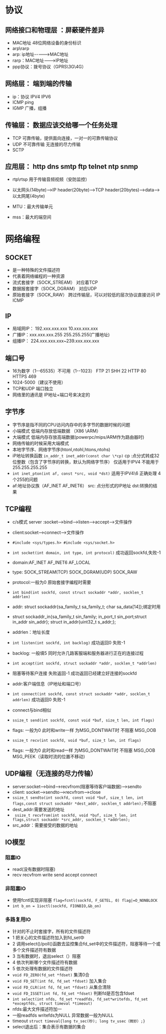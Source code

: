 # 协议
## 网络接口和物理层  ：屏蔽硬件差异
- MAC地址 48位网络设备的身份标识
- arp\rarp 
- arp: ip地址----->MAC地址
- rarp：MAC地址--->IP地址
- ppp协议：拨号协议（GPRS\3G\4G）
## 网络层： 端到端的传输
- ip：协议  IPV4 IPV6 
- ICMP  ping
- IGMP  广播，组播
## 传输层： 数据应该交给哪一个任务处理
- TCP 可靠传输，提供面向连接，一对一的可靠传输协议
- UDP 不可靠传输  无连接的尽力传输
- SCTP 
## 应用层： http dns smtp ftp telnet ntp snmp
- rtp\rtsp  用于传输音频视频（安防监控）

- 以太网头(14byte)-->IP header(20byte)-->TCP header(20bytes)-->data-->以太网尾(4byte)
- MTU：最大传输单元
- mss：最大的端空间
# 网络编程
## SOCKET 
- 是一种特殊的文件描述符
- 代表着网络编程的一种资源
- 流式套接字（SOCK_STREAM） 对应着TCP
- 数据报套接字（SOCK_DGRAM） 对应UDP
- 原始套接字（SOCK_RAW） 跨过传输层，可以对较低的层次协议直接访问 IP ICMP
## IP
- 局域网IP： 192.xxx.xxx.xxx 10.xxx.xxx.xxx
- 广播IP：xxx.xxx.xxx.255 255.255.255(广播地址)
- 组播IP： 224.xxx.xxx.xxx~239.xxx.xxx.xxx
## 端口号
- 16为数字（1--65535）不可用（1--1023）  FTP 21 SHH 22 HTTP 80 HTTPS 469
- 1024-5000（建议不使用） 
- TCP和UDP 端口独立
- 网络里的通讯是 IP地址+端口号来决定的
## 字节序
- 字节序是指不同的CPU访问内存中的多字节的数据时候的问题
- 小端模式  低端内存放低端数据 （X86 \ARM）
- 大端模式  低端内存存放高端数据(powerpc/mips/ARM作为路由器时)
- 网络传输的时候采用大端模式  
- 本地字节序、网络字节序(htonl,ntohl,htons,ntohs)
- iP地址转换函数   `in_addr_t inet_addr(const char \*cp)`
cp :点分式转成32位整数（包含了字节序的转换，默认为网络字节序） 仅适用于IPV4 不能用于 255.255.255.255
- `int inet_pton(int af, const *src, void *dst)`  适用于IPV4\6 正确处理 4个255的问题
- af:地址协议族（AF_INET AF_INET6） src: 点分形式的IP地址 dst:转换的结果

## TCP编程
- c/s模式 server :socket-->bind-->listen-->accept-->文件操作
- client:socket-->connect-->文件操作
- `#include <sys/types.h> #include <sys/socket.h>`
- `int socket(int domain, int type, int protocol)`  成功返回sockfd,失败-1
- domain:AF_INET AF_INET6 AF_LOCAL
- type: SOCK_STREAM(TCP)  SOCK_DGRAM(UDP)  SOCK_RAW
- protocol:一般为0 原始套接字编程时需要

- `int bind(int sockfd, const struct sockaddr *addr, socklen_t addrlen)`
- addr: struct sockaddr{sa_family_t sa_family_t; char sa_data\[14]};绑定时用
- struct sockaddr_in{sa_family_t sin_family; in_port_t sin_port;struct in_addr sin_addr};  struct in_addr{uint32_t s_addr;};
-  addrlen：地址长度

- `int listen(int sockfd, int backlog)` 成功返回0 失败-1
- backlog: 一般填5  同时允许几路客服端和服务器进行正在的连接过程
- `int accept(int sockfd, struct sockaddr *addr, socklen_t *addrlen)` 
- 阻塞等待客户连接   失败返回-1  成功返回已经建立好连接的sockfd
- addr:客户端信息（IP地址和端口号）
-  `int connect(int sockfd, const struct sockaddr *addr, socklen_t addrlen)` 成功返回0 失败-1
- connect与bind相似
- `ssize_t send(int sockfd, const void *buf, size_t len, int flags)`
- flags: 一般为0 此时和write一样   为MSG_DONTWAIT时 不阻塞 MSG_OOB
- `ssize_t recv(int sockfd, void *buf, size_t len, int flags)`
- flags: 一般为0 此时和read一样   为MSG_DONTWAIT时 不阻塞 MSG_OOB MSG_PEEK（读取时流的位置不移动）

## UDP编程（无连接的尽力传输）
- server:socket-->bind-->recvfrom(阻塞等待客户端数据)-->sendto
- client: socket-->sendto-->recvfrom-->close
- `ssize_t sendto(int sockfd, const void *buf, size_t len, int flags,const struct sockaddr *dest_addr, socklen_t addrlen);`不阻塞
- dest_addr:需要发送的地址
- ` ssize_t recvfrom(int sockfd, void *buf, size_t len, int flags,struct sockaddr *src_addr, socklen_t *addrlen);`
- src_addr：需要接受的数据的地址
## IO模型
### 阻塞IO
- read(没有数据时阻塞)  
- recv recvfrom  write send accept connect
### 非阻塞IO
- 使用fcntl实现非阻塞  `flag=fcntl(sockfd, F_GETEL, 0) flag|=O_NONBLOCK`
- `int b_on = 1ioctl(sockfd, FIONBIO,&b_on)`
### 多路复用IO
- 针对的不止时套接字，所有的文件描述符
- 1 把关心的文件描述符加入到fd_set中
- 2 调用select()/poll()函数去监控集合fd_set中的文件描述符，阻塞等待一个或多个文件描述符有数据
- 3 当有数据时，退出select（）阻塞
- 4 依次判断哪个文件描述符有数据
- 5 依次处理有数据的文件描述符
- `void FD_ZERO(fd_set *fdset)`  集清0合
- `void FD_SET(int fd, fd_set *fdset)` 加入集合
- `void FD_CLR(int fd, fd_set *fdset)` 从集合清除
- `void FD_ISSET(int fd, fd_set *fdset)`  判断fd是否包含fdset
- `int select(int nfds, fd_set *readfds, fd_set*writefds, fd_set *exceptfds, struct timeval *timeout)`
- nfds:最大文件描述符加一
- 一般readfds writefds为NULL 异常数据一般为NULL 
- timeout  `struct timeval{long tv_sec(秒); long tv_usec（微妙）;}`
- select退出后：集合表示有数据的集合





